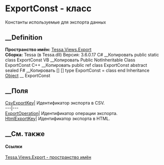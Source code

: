# ExportConst - класс
Константы используемые для экспорта данных
## __Definition
 **Пространство имён:** [Tessa.Views.Export](N_Tessa_Views_Export.htm)  
 **Сборка:** Tessa (в Tessa.dll) Версия: 3.6.0.17
C# __Копировать
     public static class ExportConst
VB __Копировать
     Public NotInheritable Class ExportConst
C++ __Копировать
     public ref class ExportConst abstract sealed
F# __Копировать
     [<AbstractClassAttribute>]
    [<SealedAttribute>]
    type ExportConst = class end
Inheritance
    [Object](https://learn.microsoft.com/dotnet/api/system.object) __ ExportConst
##  __Поля
[CsvExportKey](F_Tessa_Views_Export_ExportConst_CsvExportKey.htm)|
Идентификатор экспорта в CSV.  
---|---  
[ExportOperation](F_Tessa_Views_Export_ExportConst_ExportOperation.htm)|
Идентификатор операции экспорта.  
[HtmlExportKey](F_Tessa_Views_Export_ExportConst_HtmlExportKey.htm)|
Идентификатор экспорта в HTML.  
## __См. также
#### Ссылки
[Tessa.Views.Export - пространство имён](N_Tessa_Views_Export.htm)
